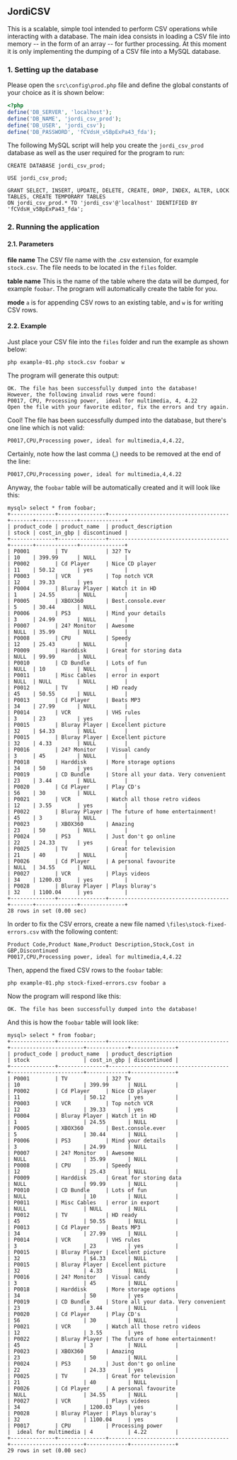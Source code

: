 ## JordiCSV

This is a scalable, simple tool intended to perform CSV operations while interacting with a database. The main idea consists in loading a CSV file into memory -- in the form of an array -- for further processing. At this moment it is only implementing the dumping of a CSV file into a MySQL database.

### 1. Setting up the database

Please open the `src\config\prod.php` file and define the global constants of your choice as it is shown below:

```php
<?php
define('DB_SERVER', 'localhost');
define('DB_NAME', 'jordi_csv_prod');
define('DB_USER', 'jordi_csv');
define('DB_PASSWORD', 'fCVdsH_v5BpExPa43_fda');
```

The following MySQL script will help you create the `jordi_csv_prod` database as well as the user required for the program to run:

    CREATE DATABASE jordi_csv_prod;

    USE jordi_csv_prod;

    GRANT SELECT, INSERT, UPDATE, DELETE, CREATE, DROP, INDEX, ALTER, LOCK TABLES, CREATE TEMPORARY TABLES
    ON jordi_csv_prod.* TO 'jordi_csv'@'localhost' IDENTIFIED BY 'fCVdsH_v5BpExPa43_fda';

### 2. Running the application

#### 2.1. Parameters

**file name**&nbsp;The CSV file name with the .csv extension, for example `stock.csv`. The file needs to be located in the `files` folder.

**table name**&nbsp;This is the name of the table where the data will be dumped, for example `foobar`. The program will automatically create the table for you.

**mode** `a` is for appending CSV rows to an existing table, and `w` is for writing CSV rows.

#### 2.2. Example

Just place your CSV file into the `files` folder and run the example as shown below:

    php example-01.php stock.csv foobar w

The program will generate this output:

    OK. The file has been successfully dumped into the database!
    However, the following invalid rows were found:
    P0017, CPU, Processing power,  ideal for multimedia, 4, 4.22
    Open the file with your favorite editor, fix the errors and try again.

Cool! The file has been successfully dumped into the database, but there's one line which is not valid:

    P0017,CPU,Processing power, ideal for multimedia,4,4.22,

Certainly, note how the last comma (,) needs to be removed at the end of the line:

    P0017,CPU,Processing power, ideal for multimedia,4,4.22

Anyway, the `foobar` table will be automatically created and it will look like this:

    mysql> select * from foobar;
    +--------------+---------------+--------------------------------------+-------+-------------+--------------+
    | product_code | product_name  | product_description                  | stock | cost_in_gbp | discontinued |
    +--------------+---------------+--------------------------------------+-------+-------------+--------------+
    | P0001        | TV            | 32? Tv                               | 10    | 399.99      | NULL         |
    | P0002        | Cd Player     | Nice CD player                       | 11    | 50.12       | yes          |
    | P0003        | VCR           | Top notch VCR                        | 12    | 39.33       | yes          |
    | P0004        | Bluray Player | Watch it in HD                       | 1     | 24.55       | NULL         |
    | P0005        | XBOX360       | Best.console.ever                    | 5     | 30.44       | NULL         |
    | P0006        | PS3           | Mind your details                    | 3     | 24.99       | NULL         |
    | P0007        | 24? Monitor   | Awesome                              | NULL  | 35.99       | NULL         |
    | P0008        | CPU           | Speedy                               | 12    | 25.43       | NULL         |
    | P0009        | Harddisk      | Great for storing data               | NULL  | 99.99       | NULL         |
    | P0010        | CD Bundle     | Lots of fun                          | NULL  | 10          | NULL         |
    | P0011        | Misc Cables   | error in export                      | NULL  | NULL        | NULL         |
    | P0012        | TV            | HD ready                             | 45    | 50.55       | NULL         |
    | P0013        | Cd Player     | Beats MP3                            | 34    | 27.99       | NULL         |
    | P0014        | VCR           | VHS rules                            | 3     | 23          | yes          |
    | P0015        | Bluray Player | Excellent picture                    | 32    | $4.33       | NULL         |
    | P0015        | Bluray Player | Excellent picture                    | 32    | 4.33        | NULL         |
    | P0016        | 24? Monitor   | Visual candy                         | 3     | 45          | NULL         |
    | P0018        | Harddisk      | More storage options                 | 34    | 50          | yes          |
    | P0019        | CD Bundle     | Store all your data. Very convenient | 23    | 3.44        | NULL         |
    | P0020        | Cd Player     | Play CD's                            | 56    | 30          | NULL         |
    | P0021        | VCR           | Watch all those retro videos         | 12    | 3.55        | yes          |
    | P0022        | Bluray Player | The future of home entertainment!    | 45    | 3           | NULL         |
    | P0023        | XBOX360       | Amazing                              | 23    | 50          | NULL         |
    | P0024        | PS3           | Just don't go online                 | 22    | 24.33       | yes          |
    | P0025        | TV            | Great for television                 | 21    | 40          | NULL         |
    | P0026        | Cd Player     | A personal favourite                 | NULL  | 34.55       | NULL         |
    | P0027        | VCR           | Plays videos                         | 34    | 1200.03     | yes          |
    | P0028        | Bluray Player | Plays bluray's                       | 32    | 1100.04     | yes          |
    +--------------+---------------+--------------------------------------+-------+-------------+--------------+
    28 rows in set (0.00 sec)

In order to fix the CSV errors, create a new file named `\files\stock-fixed-errors.csv` with the following content:

    Product Code,Product Name,Product Description,Stock,Cost in GBP,Discontinued
    P0017,CPU,Processing power, ideal for multimedia,4,4.22

Then, append the fixed CSV rows to the `foobar` table:

    php example-01.php stock-fixed-errors.csv foobar a

Now the program will respond like this:

    OK. The file has been successfully dumped into the database!

And this is how the `foobar` table will look like:

    mysql> select * from foobar;
    +--------------+---------------+--------------------------------------+-----------------------+-------------+--------------+
    | product_code | product_name  | product_description                  | stock                 | cost_in_gbp | discontinued |
    +--------------+---------------+--------------------------------------+-----------------------+-------------+--------------+
    | P0001        | TV            | 32? Tv                               | 10                    | 399.99      | NULL         |
    | P0002        | Cd Player     | Nice CD player                       | 11                    | 50.12       | yes          |
    | P0003        | VCR           | Top notch VCR                        | 12                    | 39.33       | yes          |
    | P0004        | Bluray Player | Watch it in HD                       | 1                     | 24.55       | NULL         |
    | P0005        | XBOX360       | Best.console.ever                    | 5                     | 30.44       | NULL         |
    | P0006        | PS3           | Mind your details                    | 3                     | 24.99       | NULL         |
    | P0007        | 24? Monitor   | Awesome                              | NULL                  | 35.99       | NULL         |
    | P0008        | CPU           | Speedy                               | 12                    | 25.43       | NULL         |
    | P0009        | Harddisk      | Great for storing data               | NULL                  | 99.99       | NULL         |
    | P0010        | CD Bundle     | Lots of fun                          | NULL                  | 10          | NULL         |
    | P0011        | Misc Cables   | error in export                      | NULL                  | NULL        | NULL         |
    | P0012        | TV            | HD ready                             | 45                    | 50.55       | NULL         |
    | P0013        | Cd Player     | Beats MP3                            | 34                    | 27.99       | NULL         |
    | P0014        | VCR           | VHS rules                            | 3                     | 23          | yes          |
    | P0015        | Bluray Player | Excellent picture                    | 32                    | $4.33       | NULL         |
    | P0015        | Bluray Player | Excellent picture                    | 32                    | 4.33        | NULL         |
    | P0016        | 24? Monitor   | Visual candy                         | 3                     | 45          | NULL         |
    | P0018        | Harddisk      | More storage options                 | 34                    | 50          | yes          |
    | P0019        | CD Bundle     | Store all your data. Very convenient | 23                    | 3.44        | NULL         |
    | P0020        | Cd Player     | Play CD's                            | 56                    | 30          | NULL         |
    | P0021        | VCR           | Watch all those retro videos         | 12                    | 3.55        | yes          |
    | P0022        | Bluray Player | The future of home entertainment!    | 45                    | 3           | NULL         |
    | P0023        | XBOX360       | Amazing                              | 23                    | 50          | NULL         |
    | P0024        | PS3           | Just don't go online                 | 22                    | 24.33       | yes          |
    | P0025        | TV            | Great for television                 | 21                    | 40          | NULL         |
    | P0026        | Cd Player     | A personal favourite                 | NULL                  | 34.55       | NULL         |
    | P0027        | VCR           | Plays videos                         | 34                    | 1200.03     | yes          |
    | P0028        | Bluray Player | Plays bluray's                       | 32                    | 1100.04     | yes          |
    | P0017        | CPU           | Processing power                     |  ideal for multimedia | 4           | 4.22         |
    +--------------+---------------+--------------------------------------+-----------------------+-------------+--------------+
    29 rows in set (0.00 sec)
